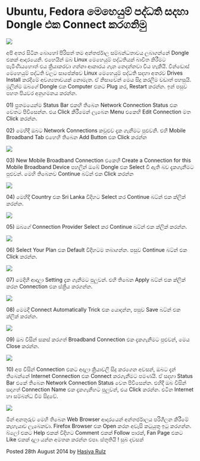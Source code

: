 # Ubuntu, Fedora මෙහෙයුම් පද්ධති සදහා Dongle එක Connect කරගනිමු

[![](https://4.bp.blogspot.com/-cnrw8Vzv5WM/UADsuuGQX_I/AAAAAAAABss/OWZHILFNiUk/s640/internet_dongle_360.jpg)](http://4.bp.blogspot.com/-cnrw8Vzv5WM/UADsuuGQX_I/AAAAAAAABss/OWZHILFNiUk/s1600/internet_dongle_360.jpg)

අපි අතර සිටින බොහෝ පිරිසත් තම අන්තර්ජාල සම්බන්ධතාවය ලබාගන්නේ Dongle එකක් ආදාරයෙනි. එහෙයින් ඔබ Linux මෙහෙයුම් පද්ධතියක් බාවිත කිරීමට පැමිණියහොත් එය ක්‍රියාකරවා ගන්නා ආකාරය ගැන නෙදන්නවා විය හැකියි. වින්ඩොස් මෙහෙයුම් පද්ධති වලට සාපේක්ෂව Linux මෙහෙයුම් පද්ධති සදහා අතරව Drives Install කරදීමේ අවශ්‍යතාවයක් නොමැත. ඒ නිසාවෙන් මෙය සිදු කරලීම වඩාත් පහසුයි. මුලින්ම ඔබගේ Dongle එක Computer එකට Plug කර, Restart කරන්න. ඉන් පසුව පහත පියවර අනුගමනය කරන්න.

01\) ප්‍රතමයෙන්ම Status Bar එකහි තිබෙන Network Connection Status එක වෙතට පිවිසෙන්න. එය Click කිරීමෙන් ලැබෙන Menu එකෙහි Edit Connection මත Click කරන්න.

02\) මෙහිදී ඔබට Network Connections කවුළුව දැක ගැනීමට පුළුවනි. එහි Mobile Broadband Tab එහෙහි තිබෙන Add Button එක Click කරන්න

[![](https://4.bp.blogspot.com/-I4ap2CAaBYU/UADhFIzTUgI/AAAAAAAABrg/KhHg6ws3n9c/s640/1.png)](http://4.bp.blogspot.com/-I4ap2CAaBYU/UADhFIzTUgI/AAAAAAAABrg/KhHg6ws3n9c/s1600/1.png)

03\) New Mobile Broadband Connection එකෙහි Create a Connection for this Mobile Broadband Device පහලින් ඔබේ Dongle එක Select වී ඇති බව දැකගැනීමට පුළුවන්. මෙහි තිබෙනව Continue බට්න් එක Click කරන්න

[![](https://2.bp.blogspot.com/-cxWBhdJ4MCQ/UADh4eiiS6I/AAAAAAAABro/ev9zO3DaLiw/s640/2.png)](http://2.bp.blogspot.com/-cxWBhdJ4MCQ/UADh4eiiS6I/AAAAAAAABro/ev9zO3DaLiw/s1600/2.png)

04\) මෙහිදී Country එක Sri Lanka විදිහට Select කර Continue බට්න් එක ක්ලික් කරන්න.

[![](https://2.bp.blogspot.com/-dwehcqDhRLk/UADi76x_3iI/AAAAAAAABrw/isMzvetaET0/s640/3.png)](http://2.bp.blogspot.com/-dwehcqDhRLk/UADi76x_3iI/AAAAAAAABrw/isMzvetaET0/s1600/3.png)

05\) ඔබගේ Connection Provider Select කර Continue බට්න් එක ක්ලික් කරන්න.

[![](https://4.bp.blogspot.com/-auvZsLsmylY/UADjmqttX_I/AAAAAAAABr4/oKSJhiXzsSs/s640/4.png)](http://4.bp.blogspot.com/-auvZsLsmylY/UADjmqttX_I/AAAAAAAABr4/oKSJhiXzsSs/s1600/4.png)

06\) Select Your Plan එක Default විදිහටම තබාගන්න. පසුව Continue බට්න් එක Click කරන්න.

[![](https://3.bp.blogspot.com/-7d8haCwrAg4/UADkhX5UbZI/AAAAAAAABsA/DfOE-7x9JfE/s640/5.png)](http://3.bp.blogspot.com/-7d8haCwrAg4/UADkhX5UbZI/AAAAAAAABsA/DfOE-7x9JfE/s1600/5.png)

07\) මෙදිහී ආදාලා Setting දැක ගැනීමට පුලුවන්. එහි තිබෙන Apply බට්න් එක ක්ලික් කරන Connection එක ස්ක්‍රීය කරගන්න.

[![](https://3.bp.blogspot.com/-YuIUtTnWU10/UADliqWLCdI/AAAAAAAABsI/ybRJ200zjIQ/s640/6.png)](http://3.bp.blogspot.com/-YuIUtTnWU10/UADliqWLCdI/AAAAAAAABsI/ybRJ200zjIQ/s1600/6.png)

08\) මෙමදී Connect Automatically Trick එක යොදන්න, පසුව Save බට්න් එක ක්ලික් කරන්න.

[![](https://3.bp.blogspot.com/-M81YkKIhhPo/UADmiEDwLTI/AAAAAAAABsQ/TjTR7mdZgqY/s640/7.png)](http://3.bp.blogspot.com/-M81YkKIhhPo/UADmiEDwLTI/AAAAAAAABsQ/TjTR7mdZgqY/s1600/7.png)

09\) ඔබ විසින් සකස් කරගත් Broadband Connection එක දැකගැනීමට පුළුවන්, මෙය Close කරන්න.

[![](https://4.bp.blogspot.com/-ge396qxXG48/UADnYeEnczI/AAAAAAAABsY/oWeVfAifYf8/s640/8.png)](http://4.bp.blogspot.com/-ge396qxXG48/UADnYeEnczI/AAAAAAAABsY/oWeVfAifYf8/s1600/8.png)

10\) අප විසින් Connection එකට අදාලා ක්‍රියාවලි සිදු කරගෙන අවසන්, ඔබට දැන් තිබෙන්නේ Internet Connection එක Connect කරගැනීමට පමණයි. ඒ සදහා Status Bar එකේ තිබෙන Network Connection Status වෙත පිවිසෙන්න. එහිදී ඔබ විසින් සදාගත් Connection Name එක දැකගැනීහට පුලුවන්, එය Click කරන්න. එටින Internet හා සම්බන්ධ වීම සිදුවේ.

[![](https://1.bp.blogspot.com/-A5fW1RiTXgE/UADoxEjdfwI/AAAAAAAABsg/hZsEUYYaU40/s320/9.png)](http://1.bp.blogspot.com/-A5fW1RiTXgE/UADoxEjdfwI/AAAAAAAABsg/hZsEUYYaU40/s1600/9.png)

මින් අනතුරුව මෙහි තිබෙන Web Browser ආදාරයෙන් අන්තර්ජාලය පරිශීලන කිරීමේ කැහැයාව ලැබෙනවා. Firefox Browser එක Open කරන අවැසි කටුයුතු ඉටු කරගන්න. බ්ලෝ එකට Help එකක් විදිහට Comment එකක් Follow පාරක්, Fan Page එකට Like එකක් දාලා යන්න අමතක කරන්න එපා. ස්තූතියි ! සුබ දවසක්

Posted 28th August 2014 by [Hasiya Rulz](https://plus.google.com/112407634492210501912)

